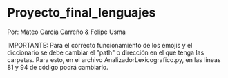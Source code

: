 # Proyecto_final_lenguajes
Por: Mateo García Carreño & Felipe Usma

IMPORTANTE: Para el correcto funcionamiento de los emojis y el diccionario se debe cambiar el "path" o dirección en el que tenga las carpetas. Para esto, en el archivo AnalizadorLexicografico.py, en las lineas 81 y 94 de código podrá cambiarlo. 
